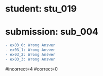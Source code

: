 # student: stu_019
# submission: sub_004

```diff
- ex03_0: Wrong Answer
- ex03_1: Wrong Answer
- ex03_2: Wrong Answer
- ex03_3: Wrong Answer
```
#incorrect=4
#correct=0

